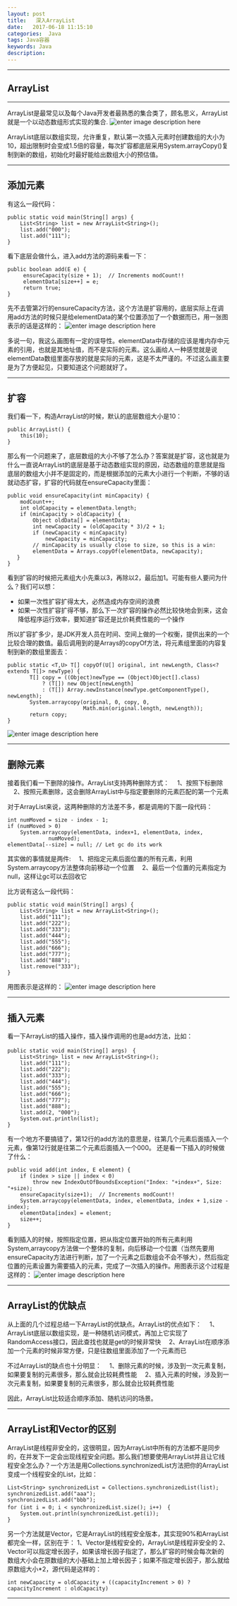 ```yaml
---
layout: post
title:   深入ArrayList
date:   2017-06-18 11:15:10
categories:  Java
tags: Java容器
keywords: Java
description: 
---
```

----------------------------------
## ArrayList
----------
ArrayList是最常见以及每个Java开发者最熟悉的集合类了，顾名思义，ArrayList就是一个以动态数组形式实现的集合.
![enter image description here](http://p7lixluhf.bkt.clouddn.com/index.jpg)

ArrayList底层以数组实现，允许重复，默认第一次插入元素时创建数组的大小为10，超出限制时会变成1.5倍的容量，每次扩容都底层采用System.arrayCopy()复制到新的数组，初始化时最好能给出数组大小的预估值。

----------
## 添加元素

有这么一段代码：

```
public static void main(String[] args) {
    List<String> list = new ArrayList<String>();
    list.add("000");
    list.add("111");
}
```
看下底层会做什么，进入add方法的源码来看一下：
```
public boolean add(E e) {
     ensureCapacity(size + 1);  // Increments modCount!!
     elementData[size++] = e;
     return true;
}
```
先不去管第2行的ensureCapacity方法，这个方法是扩容用的，底层实际上在调用add方法的时候只是给elementData的某个位置添加了一个数据而已，用一张图表示的话是这样的：
![enter image description here](http://p7lixluhf.bkt.clouddn.com/ArrayList1.jpg)

多说一句，我这么画图有一定的误导性。elementData中存储的应该是堆内存中元素的引用，也就是其地址值，而不是实际的元素。这么画给人一种感觉就是说elementData数组里面存放的就是实际的元素，这是不太严谨的。不过这么画主要是为了方便起见，只要知道这个问题就好了。


----------
**扩容**
----------
我们看一下，构造ArrayList的时候，默认的底层数组大小是10：
```
public ArrayList() {
    this(10);
}
```
那么有一个问题来了，底层数组的大小不够了怎么办？答案就是扩容，这也就是为什么一直说ArrayList的底层是基于动态数组实现的原因，动态数组的意思就是指底层的数组大小并不是固定的，而是根据添加的元素大小进行一个判断，不够的话就动态扩容，扩容的代码就在ensureCapacity里面：
```
public void ensureCapacity(int minCapacity) {
	modCount++;
	int oldCapacity = elementData.length;
	if (minCapacity > oldCapacity) {
	    Object oldData[] = elementData;
	    int newCapacity = (oldCapacity * 3)/2 + 1;
        if (newCapacity < minCapacity)
		    newCapacity = minCapacity;
        // minCapacity is usually close to size, so this is a win:
        elementData = Arrays.copyOf(elementData, newCapacity);
   }
}
```
看到扩容的时候把元素组大小先乘以3，再除以2，最后加1。可能有些人要问为什么？我们可以想：
   *  如果一次性扩容扩得太大，必然造成内存空间的浪费
   *  如果一次性扩容扩得不够，那么下一次扩容的操作必然比较快地会到来，这会降低程序运行效率，要知道扩容还是比价耗费性能的一个操作
　

所以扩容扩多少，是JDK开发人员在时间、空间上做的一个权衡，提供出来的一个比较合理的数值。最后调用到的是Arrays的copyOf方法，将元素组里面的内容复制到新的数组里面去：
```
public static <T,U> T[] copyOf(U[] original, int newLength, Class<? extends T[]> newType) {
       T[] copy = ((Object)newType == (Object)Object[].class)
           ? (T[]) new Object[newLength]
           : (T[]) Array.newInstance(newType.getComponentType(), newLength);
       System.arraycopy(original, 0, copy, 0,
                        Math.min(original.length, newLength));
       return copy;
}
```
![enter image description here](http://p7lixluhf.bkt.clouddn.com/ArrayList2.jpg)


----------
**删除元素**
----------
接着我们看一下删除的操作。ArrayList支持两种删除方式：
　1、按照下标删除
　2、按照元素删除，这会删除ArrayList中与指定要删除的元素匹配的第一个元素

对于ArrayList来说，这两种删除的方法差不多，都是调用的下面一段代码：
```
int numMoved = size - index - 1;
if (numMoved > 0)
    System.arraycopy(elementData, index+1, elementData, index,
             numMoved);
elementData[--size] = null; // Let gc do its work
```
其实做的事情就是两件:
　1、把指定元素后面位置的所有元素，利用System.arraycopy方法整体向前移动一个位置
　2、最后一个位置的元素指定为null，这样让gc可以去回收它

比方说有这么一段代码：
```
public static void main(String[] args) {
    List<String> list = new ArrayList<String>();
    list.add("111");
    list.add("222");
    list.add("333");
    list.add("444");
    list.add("555");
    list.add("666");
    list.add("777");
    list.add("888");
    list.remove("333");
}
```
用图表示是这样的：
![enter image description here](http://p7lixluhf.bkt.clouddn.com/ArrayList3.jpg)


----------
**插入元素**
----------
看一下ArrayList的插入操作，插入操作调用的也是add方法，比如：
```
public static void main(String[] args)　{
    List<String> list = new ArrayList<String>();
    list.add("111");
    list.add("222");
    list.add("333");
    list.add("444");
    list.add("555");
    list.add("666");
    list.add("777");
    list.add("888");
    list.add(2, "000");
    System.out.println(list);
}
```
有一个地方不要搞错了，第12行的add方法的意思是，往第几个元素后面插入一个元素，像第12行就是往第二个元素后面插入一个000。
还是看一下插入的时候做了什么：
```
public void add(int index, E element) {
	if (index > size || index < 0)
	    throw new IndexOutOfBoundsException("Index: "+index+", Size: "+size);
    ensureCapacity(size+1);  // Increments modCount!!
	System.arraycopy(elementData, index, elementData, index + 1,size - index);
	elementData[index] = element;
	size++;
}
```
看到插入的时候，按照指定位置，把从指定位置开始的所有元素利用System,arraycopy方法做一个整体的复制，向后移动一个位置（当然先要用ensureCapacity方法进行判断，加了一个元素之后数组会不会不够大），然后指定位置的元素设置为需要插入的元素，完成了一次插入的操作。用图表示这个过程是这样的：
![enter image description here](http://p7lixluhf.bkt.clouddn.com/ArrayList4.jpg)


----------
**ArrayList的优缺点**
----------
从上面的几个过程总结一下ArrayList的优缺点。ArrayList的优点如下：
　1、ArrayList底层以数组实现，是一种随机访问模式，再加上它实现了RandomAccess接口，因此查找也就是get的时候非常快
　2、ArrayList在顺序添加一个元素的时候非常方便，只是往数组里面添加了一个元素而已

不过ArrayList的缺点也十分明显：
　1、删除元素的时候，涉及到一次元素复制，如果要复制的元素很多，那么就会比较耗费性能
　2、插入元素的时候，涉及到一次元素复制，如果要复制的元素很多，那么就会比较耗费性能

因此，ArrayList比较适合顺序添加、随机访问的场景。


----------
**ArrayList和Vector的区别**
----------
ArrayList是线程非安全的，这很明显，因为ArrayList中所有的方法都不是同步的，在并发下一定会出现线程安全问题。那么我们想要使用ArrayList并且让它线程安全怎么办？一个方法是用Collections.synchronizedList方法把你的ArrayList变成一个线程安全的List，比如：
```
List<String> synchronizedList = Collections.synchronizedList(list);
synchronizedList.add("aaa");
synchronizedList.add("bbb");
for (int i = 0; i < synchronizedList.size(); i++)　{
    System.out.println(synchronizedList.get(i));
}
```
另一个方法就是Vector，它是ArrayList的线程安全版本，其实现90%和ArrayList都完全一样，区别在于：
1、Vector是线程安全的，ArrayList是线程非安全的
2、Vector可以指定增长因子，如果该增长因子指定了，那么扩容的时候会每次新的数组大小会在原数组的大小基础上加上增长因子；如果不指定增长因子，那么就给原数组大小*2，源代码是这样的：
```
int newCapacity = oldCapacity + ((capacityIncrement > 0) ?capacityIncrement : oldCapacity)
```


----------
